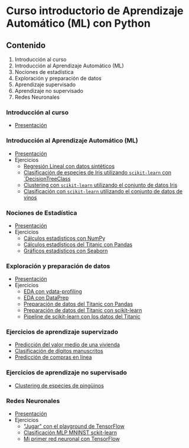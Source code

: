 # Curso introductorio de Aprendizaje Automático (ML) con Python

## Contenido
1. Introducción al curso
1. Introducción al Aprendizaje Automático (ML)
1. Nociones de estadística
1. Exploración y preparación de datos
1. Aprendizaje supervisado
1. Aprendizaje no supervisado 
1. Redes Neuronales

### Introducción al curso
- [Presentación](presentaciones/Curso%20Python%20ML%2000%20Presentacion.pdf) 


### Introducción al Aprendizaje Automático (ML)
- [Presentación](presentaciones/Curso%20Python%20ML%2001%20Introduccion.pdf)
- Ejercicios
  - [Regresión Lineal con datos sintéticos](ejercicios/01-E01%20Regresion%20Lineal%20datos%20sinteticos.ipynb)
  - [Clasificación de especies de Iris utilizando `scikit-learn` con `DecisionTreeClass](ejercicios/01-E02%20Clasificacion%20Iris.ipynb)
  - [Clustering con `scikit-learn` utilizando el conjunto de datos Iris](ejercicios/01-E03%20Clustering%20Iris.ipynb)
  - [Clasificación con `scikit-learn` utilizando el conjunto de datos de vinos](ejercicios/01-E04%20Clasificacion%20Vinos.ipynb)

### Nociones de Estadística
- [Presentación](presentaciones/Curso%20Python%20ML%2002%20Nociones%20Estadisticas.pdf)
- Ejercicios
  - [Cálculos estadisticos con NumPy](ejercicios/02-E01%20Calculos%20Estadisticos%20NumPy.ipynb)
  - [Cálculos estadísticos del Titanic con Pandas](ejercicios/02-E02%20Calculos%20Estadisticos%20Pandas%20Titanic.ipynb)
  - [Gráficos estadísticos con Seaborn](ejercicios/02-E03%20Graficos%20Estadisticos%20Seaborn.ipynb)

### Exploración y preparación de datos
- [Presentación](presentaciones/Curso%20Python%20ML%2003%20Preparacion%20Datos.pdf)
- Ejercicios
  - [EDA con ydata-profiling](ejercicios/03-E01%20EDA%20ydata_profiling.ipynb)
  - [EDA con DataPrep](ejercicios/03-E02%20EDA%20dataprep.ipynb)
  - [Preparación de datos del Titanic con Pandas](ejercicios/03-E03%20Preparacion%20datos%20Titanic%20Pandas.ipynb)
  - [Preparación de datos del Titanic con scikit-learn](ejercicios/03-E04%20Preparacion%20datos%20Titanic%20scikit-learn.ipynb)
  - [Pipeline de scikit-learn con los datos del Titanic](ejercicios/03-E05%20scikit-learn%20pipeline%20Titanic.ipynb)

### Ejercicios de aprendizaje supervizado
- [Predicción del valor medio de una vivienda](ejercicios/04-E01%20Prediccion%20Valor%20Medio%20Vivienda.ipynb)
- [Clasificación de dígitos manuscritos](ejercicios/04-E02%20Clasificacion%20Digitos%20Manuscritos.ipynb)
- [Predicción de compras en línea](ejercicios/04-E03%20Prediccion%20Compras%20en%20Linea.ipynb)

### Ejercicios de aprendizaje no supervisado
- [Clustering de especies de pingüinos](ejercicios/05-E01%20Clustering%20Pinguinos.ipynb)

### Redes Neuronales
- [Presentación](presentaciones/Curso%20Python%20ML%2006%20Redes%20Neuronales.pdf)
- Ejercicios
  - ["Jugar" con el playground de TensorFlow ](https://playground.tensorflow.org/)
  - [Clasificación MLP MNINST sckit-learn](ejercicios/06-E01%20Clasificacion%20MLP%20MNIST%20scikit-learn.ipynb)
  - [Mi primer red neuronal con TensorFlow](ejercicios/06-E02%20Mi%20primera%20RN%20con%20TensorFlow.ipynb)